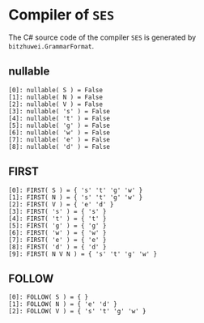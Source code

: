 # Compiler of `SES`

The C# source code of the compiler `SES` is generated by `bitzhuwei.GrammarFormat`.

## nullable

```
[0]: nullable( S ) = False
[1]: nullable( N ) = False
[2]: nullable( V ) = False
[3]: nullable( 's' ) = False
[4]: nullable( 't' ) = False
[5]: nullable( 'g' ) = False
[6]: nullable( 'w' ) = False
[7]: nullable( 'e' ) = False
[8]: nullable( 'd' ) = False

```

## FIRST

```
[0]: FIRST( S ) = { 's' 't' 'g' 'w' }
[1]: FIRST( N ) = { 's' 't' 'g' 'w' }
[2]: FIRST( V ) = { 'e' 'd' }
[3]: FIRST( 's' ) = { 's' }
[4]: FIRST( 't' ) = { 't' }
[5]: FIRST( 'g' ) = { 'g' }
[6]: FIRST( 'w' ) = { 'w' }
[7]: FIRST( 'e' ) = { 'e' }
[8]: FIRST( 'd' ) = { 'd' }
[9]: FIRST( N V N ) = { 's' 't' 'g' 'w' }

```

## FOLLOW

```
[0]: FOLLOW( S ) = { }
[1]: FOLLOW( N ) = { 'e' 'd' }
[2]: FOLLOW( V ) = { 's' 't' 'g' 'w' }

```

